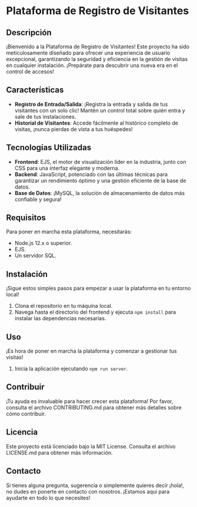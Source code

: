 # Plataforma de Registro de Visitantes

## Descripción
¡Bienvenido a la Plataforma de Registro de Visitantes! Este proyecto ha sido meticulosamente diseñado para ofrecer una experiencia de usuario excepcional, garantizando la seguridad y eficiencia en la gestión de visitas en cualquier instalación. ¡Prepárate para descubrir una nueva era en el control de accesos!

## Características
- **Registro de Entrada/Salida**: ¡Registra la entrada y salida de tus visitantes con un solo clic! Mantén un control total sobre quién entra y sale de tus instalaciones.
- **Historial de Visitantes**: Accede fácilmente al histórico completo de visitas, ¡nunca pierdas de vista a tus huéspedes!

## Tecnologías Utilizadas
- **Frontend**: EJS, el motor de visualización líder en la industria, junto con CSS para una interfaz elegante y moderna.
- **Backend**: JavaScript, potenciado con las últimas técnicas para garantizar un rendimiento óptimo y una gestión eficiente de la base de datos.
- **Base de Datos**: ¡MySQL, la solución de almacenamiento de datos más confiable y segura!

## Requisitos
Para poner en marcha esta plataforma, necesitarás:
- Node.js 12.x o superior.
- EJS.
- Un servidor SQL.

## Instalación
¡Sigue estos simples pasos para empezar a usar la plataforma en tu entorno local!
1. Clona el repositorio en tu máquina local.
2. Navega hasta el directorio del frontend y ejecuta `npm install` para instalar las dependencias necesarias.

## Uso
¡Es hora de poner en marcha la plataforma y comenzar a gestionar tus visitas!
1. Inicia la aplicación ejecutando `npm run server`.

## Contribuir
¡Tu ayuda es invaluable para hacer crecer esta plataforma! Por favor, consulta el archivo CONTRIBUTING.md para obtener más detalles sobre cómo contribuir.

## Licencia
Este proyecto está licenciado bajo la MIT License. Consulta el archivo LICENSE.md para obtener más información.

## Contacto
Si tienes alguna pregunta, sugerencia o simplemente quieres decir ¡hola!, no dudes en ponerte en contacto con nosotros. ¡Estamos aquí para ayudarte en todo lo que necesites!
